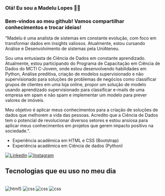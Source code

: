 ### Olá! Eu sou a Madelu Lopes 🖐🏾
### Bem-vindos ao meu github! Vamos compartilhar conhecimentos e trocar ideias!

"Madelu é uma analista de sistemas em constante evolução, com foco em transformar dados em insights valiosos. Atualmente, estou cursando Análise e Desenvolvimento de sistemas pela UniAteneu.

Sou uma entusiasta de Ciência de Dados em constante aprendizado. Atualmente, estou participando do Programa de Capacitação em Ciência de Dados do MCTI C-Jovem, onde estou desenvolvendo habilidades em Python, Análise preditiva, criação de modelos supervisionado e não supervisionado para soluções de problemas de negócios como classificar grupos de clientes em uma loja online, propor um solução de modelo usando aprendizado supervisionado para classificar e-mails de uma empresa em spam e não spam e implementar um modelo para prever valores de imóveis.

Meu objetivo é aplicar meus conhecimentos para a criação de soluções de dados que melhorem a vida das pessoas. Acredito que a Ciência de Dados tem o potencial de revolucionar diversos setores e estou ansiosa para aplicar meus conhecimentos em projetos que gerem impacto positivo na sociedade.".


* Experiência acadêmica em HTML e CSS (Bootstrap)
* Experiência acadêmica em Ciência de dados (Python)


[![Linkedin](https://img.shields.io/badge/LinkedIn-0077B5?style=for-the-badge&logo=linkedin&logoColor=white)](https://www.linkedin.com/in/madelu-lopes-089388120)
[![Instagram](https://img.shields.io/badge/Instagram-E4405F?style=for-the-badge&logo=instagram&logoColor=white)](https://www.instagram.com/madelul87)



## Tecnologias que eu uso no meu dia
<div style="Display: inline_block"><br>
<img align="center" alt="html5" src="https://img.shields.io/badge/HTML5-E34F26?style=for-the-badge&logo=html5&logoColor=white"/>
  <img align="center" alt="css" src="https://img.shields.io/badge/CSS3-239120?style=for-the-badge&logo=html5&logoColor=white"/>
  <img align="center" alt="css" src="https://img.shields.io/badge/Python-3776AB?style=for-the-badge&logo=html5&logoColor=white"/>
   <img align="center" alt="css" src="https://img.shields.io/badge/JavaScript-323330?style=for-the-badge&logo=html5&logoColor=white"/>
</div><br>


